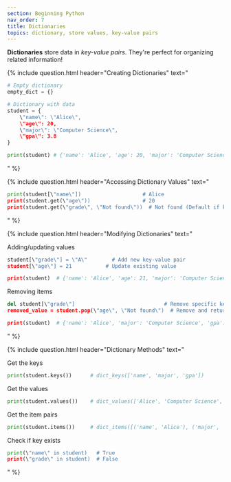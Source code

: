 ```yaml
---
section: Beginning Python
nav_order: 7
title: Dictionaries
topics: dictionary, store values, key-value pairs
---
```


**Dictionaries** store data in *key-value pairs*. They're perfect for organizing related information!

{% include question.html header="Creating Dictionaries" text="
```python
# Empty dictionary
empty_dict = {}

# Dictionary with data
student = {
    \"name\": \"Alice\",
    \"age\": 20,
    \"major\": \"Computer Science\",
    \"gpa\": 3.8
}

print(student) # {'name': 'Alice', 'age': 20, 'major': 'Computer Science', 'gpa': 3.8}
```
" %}

{% include question.html header="Accessing Dictionary Values" text="
```python
print(student[\"name\"])                    # Alice
print(student.get(\"age\"))                 # 20
print(student.get(\"grade\", \"Not found\"))  # Not found (Default if key doesn't exist)
```
" %}

{% include question.html header="Modifying Dictionaries" text="

Adding/updating values

```python
student[\"grade\"] = \"A\"        # Add new key-value pair
student[\"age\"] = 21           # Update existing value

print(student)  # {'name': 'Alice', 'age': 21, 'major': 'Computer Science', 'gpa': 3.8, 'grade': 'A'}
```

Removing items

```python
del student[\"grade\"]                             # Remove specific key
removed_value = student.pop(\"age\", \"Not found\")  # Remove and return value

print(student)  # {'name': 'Alice', 'major': 'Computer Science', 'gpa': 3.8}
```
" %}

{% include question.html header="Dictionary Methods" text="

Get the keys

```python
print(student.keys())      # dict_keys(['name', 'major', 'gpa'])
```

Get the values

```python
print(student.values())    # dict_values(['Alice', 'Computer Science', 3.8])
```

Get the item pairs

```python
print(student.items())     # dict_items([('name', 'Alice'), ('major', 'Computer Science'), ('gpa', 3.8)])
```

Check if key exists

```python
print(\"name\" in student)   # True
print(\"grade\" in student)  # False
```
" %}
